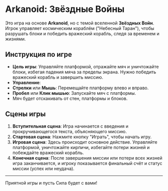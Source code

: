 # Arkanoid: Звёздные Войны

Это игра на основе **Arkanoid**, но с темой вселенной **Звёздных Войн**. Игрок управляет космическим кораблём ("Небесный Таран"), чтобы разрушать блоки и победить вражеский корабль, следя за временем и жизнями.

## Инструкция по игре

- **Цель игры**: Управляйте платформой, отражайте мяч и уничтожайте блоки, избегая падения мяча за пределы экрана. Нужно победить вражеский корабль и завершить миссию.
- **Управление**:
- **Стрелки** или **Мышь**: Перемещайте платформу влево и вправо.
- **Пробел** или **Клик мышью**: Запускайте мяч с платформы.
- Мяч будет отскакивать от стен, платформы и блоков.

## Сцены игры

1. **Вступительная сцена**: Игра начинается с введения и прокручивающегося текста, объясняющего миссию.
2. **Стартовая сцена**: Нажмите кнопку "Играть", чтобы начать игру.
3. **Игровая сцена**: Здесь происходит основное действие. Управляйте платформой, уничтожайте кирпичи, избегайте потери жизней и побеждайте вражеский корабль.
4. **Конечная сцена**: После завершения миссии или потери всех жизней игра заканчивается, и игроку показывается финальный счёт и статус миссии (успех или неудача).

---

Приятной игры и пусть Сила будет с вами!